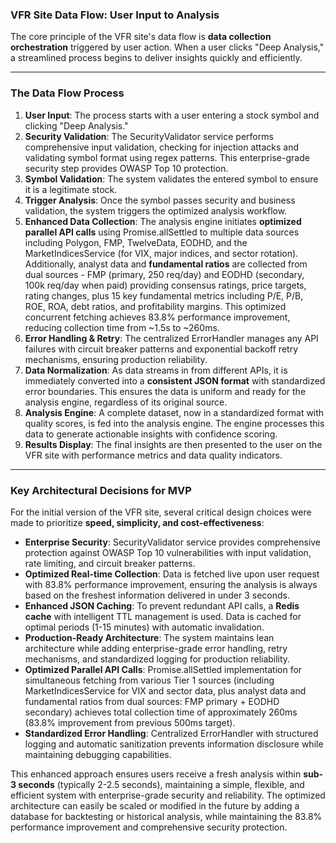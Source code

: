 ### **VFR Site Data Flow: User Input to Analysis**

The core principle of the VFR site's data flow is **data collection orchestration** triggered by user action. When a user clicks "Deep Analysis," a streamlined process begins to deliver insights quickly and efficiently.

***

### **The Data Flow Process**

1.  **User Input**: The process starts with a user entering a stock symbol and clicking "Deep Analysis."
2.  **Security Validation**: The SecurityValidator service performs comprehensive input validation, checking for injection attacks and validating symbol format using regex patterns. This enterprise-grade security step provides OWASP Top 10 protection.
3.  **Symbol Validation**: The system validates the entered symbol to ensure it is a legitimate stock.
4.  **Trigger Analysis**: Once the symbol passes security and business validation, the system triggers the optimized analysis workflow.
5.  **Enhanced Data Collection**: The analysis engine initiates **optimized parallel API calls** using Promise.allSettled to multiple data sources including Polygon, FMP, TwelveData, EODHD, and the MarketIndicesService (for VIX, major indices, and sector rotation). Additionally, analyst data and **fundamental ratios** are collected from dual sources - FMP (primary, 250 req/day) and EODHD (secondary, 100k req/day when paid) providing consensus ratings, price targets, rating changes, plus 15 key fundamental metrics including P/E, P/B, ROE, ROA, debt ratios, and profitability margins. This optimized concurrent fetching achieves 83.8% performance improvement, reducing collection time from ~1.5s to ~260ms.
6.  **Error Handling & Retry**: The centralized ErrorHandler manages any API failures with circuit breaker patterns and exponential backoff retry mechanisms, ensuring production reliability.
7.  **Data Normalization**: As data streams in from different APIs, it is immediately converted into a **consistent JSON format** with standardized error boundaries. This ensures the data is uniform and ready for the analysis engine, regardless of its original source.
8.  **Analysis Engine**: A complete dataset, now in a standardized format with quality scores, is fed into the analysis engine. The engine processes this data to generate actionable insights with confidence scoring.
9.  **Results Display**: The final insights are then presented to the user on the VFR site with performance metrics and data quality indicators.

***

### **Key Architectural Decisions for MVP**

For the initial version of the VFR site, several critical design choices were made to prioritize **speed, simplicity, and cost-effectiveness**:

* **Enterprise Security**: SecurityValidator service provides comprehensive protection against OWASP Top 10 vulnerabilities with input validation, rate limiting, and circuit breaker patterns.
* **Optimized Real-time Collection**: Data is fetched live upon user request with 83.8% performance improvement, ensuring the analysis is always based on the freshest information delivered in under 3 seconds.
* **Enhanced JSON Caching**: To prevent redundant API calls, a **Redis cache** with intelligent TTL management is used. Data is cached for optimal periods (1-15 minutes) with automatic invalidation.
* **Production-Ready Architecture**: The system maintains lean architecture while adding enterprise-grade error handling, retry mechanisms, and standardized logging for production reliability.
* **Optimized Parallel API Calls**: Promise.allSettled implementation for simultaneous fetching from various Tier 1 sources (including MarketIndicesService for VIX and sector data, plus analyst data and fundamental ratios from dual sources: FMP primary + EODHD secondary) achieves total collection time of approximately 260ms (83.8% improvement from previous 500ms target).
* **Standardized Error Handling**: Centralized ErrorHandler with structured logging and automatic sanitization prevents information disclosure while maintaining debugging capabilities.

This enhanced approach ensures users receive a fresh analysis within **sub-3 seconds** (typically 2-2.5 seconds), maintaining a simple, flexible, and efficient system with enterprise-grade security and reliability. The optimized architecture can easily be scaled or modified in the future by adding a database for backtesting or historical analysis, while maintaining the 83.8% performance improvement and comprehensive security protection.